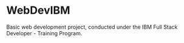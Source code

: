 # WebDevIBM
Basic web development project, conducted under the IBM Full Stack Developer - Training Program.
